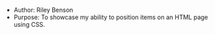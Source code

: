 * Author: Riley Benson
* Purpose: To showcase my ability to position items on an HTML page using CSS.